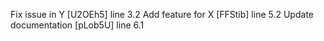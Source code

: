 Fix issue in Y [U2OEh5] line 3.2
Add feature for X [FFStib] line 5.2
Update documentation [pLob5U] line 6.1
